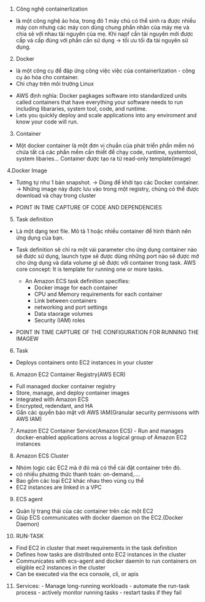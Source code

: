 1. Công nghệ containerlization
- là một công nghệ ảo hóa, trong đó 1 máy chủ có thể sinh ra được nhiều máy con nhưng các máy con dùng chung phần nhân của máy mẹ và chia sẻ
với nhau tài nguyên của mẹ. Khi napf cần tài nguyên mới được cấp và cấp đúng với phần cần sử dụng -> tối ưu tối đa tài nguyên sử dụng.

2. Docker
- là một công cụ để đáp ứng công việc việc của containerlization - công cụ ảo hóa cho container.
- Chỉ chạy trên môi trường Linux
* AWS định nghĩa: Docker pagkages software into standardized units called containers that have everything your software needs to run including libararies, system tool, code, and runtime.
* Lets you quickly deploy and scale applications into any enviroment and know your code will run.

3. Container
- Một docker container là một đơn vị chuẩn của phát triển phần mềm nó chứa tất cả các phần mềm cần thiết để chạy code, runtime, systemtool,
  system libaries... Container được tạo ra từ read-only template(image)

4.Docker Image
- Tương tự như 1 bản snapshot. -> Dùng để khởi tạo các Docker container.
-> Những image này được lưu vào trong một registry, chúng có thể được download và chạy trong cluster
* POINT IN TIME CAPTURE OF CODE AND DEPENDENCIES

5. Task definition
- Là một dạng text file. Mô tả 1 hoặc nhiều container để hình thành nên ứng dụng của bạn.
- Task definition sẽ chỉ ra một vài parameter cho ứng dụng container nào sẽ được sử dụng, launch type sẽ được dùng những port nào sẽ được
mở cho ứng dụng và data volume gì sẽ được với container trong task.
AWS core concept: It is template for running one or more tasks.

  * An Amazon ECS task definition specifies:
    - Docker image for each container
    - CPU and Memory requirements for each container
    - Link between containers
    - networking and port settings
    - Data staorage volumes
    - Security (IAM) roles

* POINT IN TIME CAPTURE OF THE CONFIGURATION FOR RUNNING THE IMAGEW
6. Task
  - Deploys containers onto EC2 instances in your cluster

6. Amazon EC2 Container Registry(AWS ECR)
  - Full managed docker container registry
  - Store, manage, and deploy container images
  - Integrated with Amazon ECS
  - Encrypted, redendant, and HA
  - Gắn các quyền bảo mật với AWS IAM(Granular security permissons with AWS IAM)
  
  7. Amazon EC2 Container Service(Amazon ECS)
    - Run and manages docker-enabled applications across a logical group of Amazon EC2 instances
 
 8. Amazon ECS Cluster
  - Nhóm logic các EC2 mà ở đó mà có thể cài đặt container trên đó.
  - có nhiều phương thức thanh toán: on-demand,....
  - Bao gồm các loại EC2 khác nhau theo vùng cụ thể
  - EC2 instances are linked in a VPC
 
 9. ECS agent
  - Quản lý trạng thái của các container trên các một EC2
  - Giúp ECS communicates with docker daemon on the EC2.(Docker Daemon)

10. RUN-TASK
  - Find EC2 in cluster that meet requirements in the task definition
  - Defines how tasks are distributed onto EC2 instances in the cluster
  - Communicates with ecs-agent and docker daemin to run containers on eligible ec2 instances in the cluster
  - Can be executed via the ecs console, cli, or apis
  
  11. Services:
    - Manage long-running workloads
    - automate the run-task process
    - actively monitor running tasks
    - restart tasks if they fail
    
   
